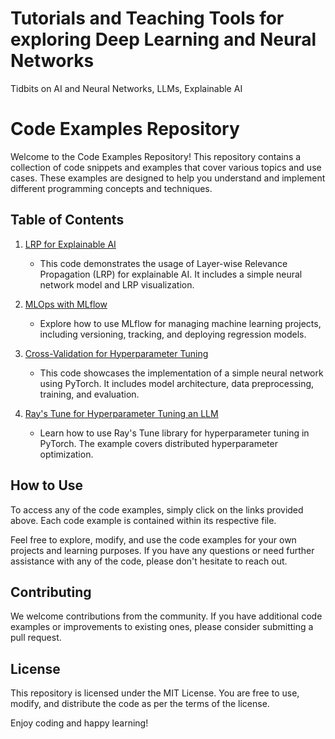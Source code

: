 # Tutorials and Teaching Tools for exploring Deep Learning and Neural Networks

Tidbits on AI and Neural Networks, LLMs, Explainable AI

# Code Examples Repository

Welcome to the Code Examples Repository! This repository contains a collection of code snippets and examples that cover various topics and use cases. These examples are designed to help you understand and implement different programming concepts and techniques.

## Table of Contents

1. [LRP for Explainable AI](https://github.com/jddavis-ai/teaching/blob/main/LRP_for_Explainable_AI_Tutorial.ipynb)
   - This code demonstrates the usage of Layer-wise Relevance Propagation (LRP) for explainable AI. It includes a simple neural network model and LRP visualization.

2. [MLOps with MLflow](https://github.com/jddavis-ai/teaching/blob/main/mlops-mlflow.md)
   - Explore how to use MLflow for managing machine learning projects, including versioning, tracking, and deploying regression models.

3. [Cross-Validation for Hyperparameter Tuning](https://github.com/jddavis-ai/teaching/blob/main/Cross-Validation-Hyperparameter-Tuning.md)
   - This code showcases the implementation of a simple neural network using PyTorch. It includes model architecture, data preprocessing, training, and evaluation.

4. [Ray's Tune for Hyperparameter Tuning an LLM](r[ay_hyperparameter_tuning.py](https://github.com/jddavis-ai/teaching/blob/main/LLM-Hyperparameter-Tuning-Tutorial.md))
   - Learn how to use Ray's Tune library for hyperparameter tuning in PyTorch. The example covers distributed hyperparameter optimization.

## How to Use

To access any of the code examples, simply click on the links provided above. Each code example is contained within its respective file.

Feel free to explore, modify, and use the code examples for your own projects and learning purposes. If you have any questions or need further assistance with any of the code, please don't hesitate to reach out.

## Contributing

We welcome contributions from the community. If you have additional code examples or improvements to existing ones, please consider submitting a pull request.

## License

This repository is licensed under the MIT License. You are free to use, modify, and distribute the code as per the terms of the license.

Enjoy coding and happy learning!

